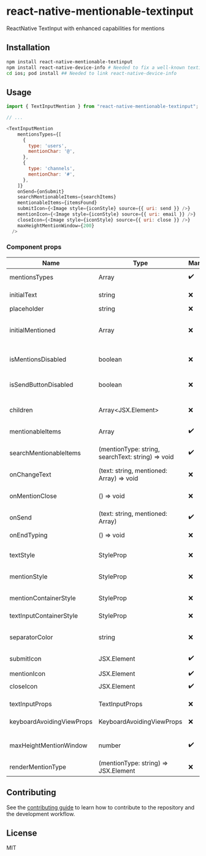 # react-native-mentionable-textinput

ReactNative TextInput with enhanced capabilities for mentions

## Installation

```sh
npm install react-native-mentionable-textinput
npm install react-native-device-info # Needed to fix a well-known textinput bug on Xiaomi family devices
cd ios; pod install ## Needed to link react-native-device-info
```

## Usage

```js
import { TextInputMention } from "react-native-mentionable-textinput";

// ...

<TextInputMention
    mentionsTypes={[
      {
        type: 'users',
        mentionChar: '@',
      },
      {
        type: 'channels',
        mentionChar: '#',
      },
    ]}
    onSend={onSubmit}
    searchMentionableItems={searchItems}
    mentionableItems={itemsFound}
    submitIcon={<Image style={iconStyle} source={{ uri: send }} />}
    mentionIcon={<Image style={iconStyle} source={{ uri: email }} />}
    closeIcon={<Image style={iconStyle} source={{ uri: close }} />}
    maxHeightMentionWindow={200}
  />
```

### Component props
| Name | Type | Mandatory | Additional info |
| - | - | - | - |
| mentionsTypes | Array<MentionItemType> | ✔️ | Type of objects that can be mentioned |
| initialText | string | ❌ | Initial text of the text input |
| placeholder | string | ❌ | Text input placeholder |
| initialMentioned | Array<Mention> | ❌ | Every mention is contained in this array. Fill it with inital mention elements |
| isMentionsDisabled | boolean | ❌ | False if text input should not have mentions |
| isSendButtonDisabled | boolean | ❌ | True if text input submit button is disable. |
| children | Array<JSX.Element> | ❌ | Optional view that will be attached above text input |
| mentionableItems | Array<MentionListItem> | ✔️ | List of visible items that can be mentioned |
| searchMentionableItems | (mentionType: string, searchText: string) => void | ✔️ | Search callback to filter mentionable items |
| onChangeText | (text: string, mentioned: Array<Mention>) => void | ❌ | Callback passed to text input |
| onMentionClose | () => void | ❌ | Callback when the list of mentionable items is closed |
| onSend | (text: string, mentioned: Array<Mention>) | ✔️ | Called on submit |
| onEndTyping | () => void | ❌ | Callback passed to text input |
|  |  |  |  |
| textStyle | StyleProp<TextStyle> | ❌ | Style of text, excluded mentions |
| mentionStyle | StyleProp<TextStyle> | ❌ | Style of mentions, included mention character |
| mentionContainerStyle | StyleProp<ViewStyle> | ❌ | Style of mentions container view |
| textInputContainerStyle| StyleProp<TextStyle> | ❌ | Style of text input container |
| separatorColor | string | ❌ | Color of the separator between text input and mention window |
| submitIcon | JSX.Element | ✔️ | Icon for on submit action |
| mentionIcon | JSX.Element | ✔️ | Icon for mention |
| closeIcon | JSX.Element | ✔️ | Icon for close |
|  |  |  |  |
| textInputProps | TextInputProps | ❌ | Props for native TextInput |
| keyboardAvoidingViewProps | KeyboardAvoidingViewProps | ❌ | Props for native KeyboardAvoidingView |
|  |  |  |  |
| maxHeightMentionWindow | number | ✔️ | Max height of mentions container view |
| renderMentionType | (mentionType: string) => JSX.Element | ❌ | Custom render of mentionable items |

## Contributing

See the [contributing guide](CONTRIBUTING.md) to learn how to contribute to the repository and the development workflow.

## License

MIT
